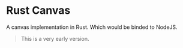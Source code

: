 # Rust Canvas

A canvas implementation in Rust. Which would be binded to NodeJS.

> This is a very early version.
